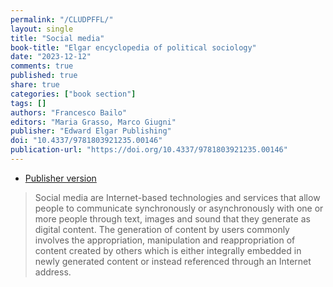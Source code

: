 ```yaml
---
permalink: "/CLUDPFFL/"
layout: single
title: "Social media"
book-title: "Elgar encyclopedia of political sociology"
date: "2023-12-12"
comments: true
published: true
share: true
categories: ["book section"]
tags: []
authors: "Francesco Bailo"
editors: "Maria Grasso, Marco Giugni"
publisher: "Edward Elgar Publishing"
doi: "10.4337/9781803921235.00146"
publication-url: "https://doi.org/10.4337/9781803921235.00146"
---
```


* [Publisher version](https://doi.org/10.4337/9781803921235.00146)
  
> Social media are Internet-based technologies and services that allow people to communicate synchronously or asynchronously with one or more people through text, images and sound that they generate as digital content. The generation of content by users commonly involves the appropriation, manipulation and reappropriation of content created by others which is either integrally embedded in newly generated content or instead referenced through an Internet address. 
